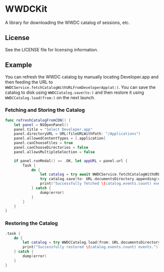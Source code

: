 
# WWDCKit

A library for downloading the WWDC catalog of sessions, etc.

## License

See the LICENSE file for licensing information.

## Example

You can refresh the WWDC catalog by manually locating Developer.app and then feeding the URL to `WWDCService.fetchCatalogWithURLFromDeveloperApp(at:)`. You can save the catalog to disk using `WWDCCatalog.save(to:)` and then restore it using `WWDCCatalog.load(from:)` on the next launch.

### Fetching and Storing the Catalog

```swift
func refreshCatalogFromCDN() {
    let panel = NSOpenPanel()
    panel.title = "Select Developer.app"
    panel.directoryURL = URL(fileURLWithPath: "/Applications")
    panel.allowedContentTypes = [.application]
    panel.canChooseFiles = true
    panel.canChooseDirectories = false
    panel.allowsMultipleSelection = false

    if panel.runModal() == .OK, let appURL = panel.url {
        Task {
            do {
                let catalog = try await WWDCService.fetchCatalogWithURLFromDeveloperApp(at: appURL)
                try catalog.save(to: URL.documentsDirectory.appending(component: "wwdccatalog.json"))
                print("Successfully fetched \(catalog.events.count) events.")
            } catch {
                dump(error)
            }
        }
    }
}
```

### Restoring the Catalog

```swift
.task {
    do {
        let catalog = try WWDCCatalog.load(from: URL.documentsDirectory.appending(component: "wwdccatalog.json"))
        print("Successfully restored \(catalog.events.count) events.")
    } catch {
        dump(error)
    }
}
```
